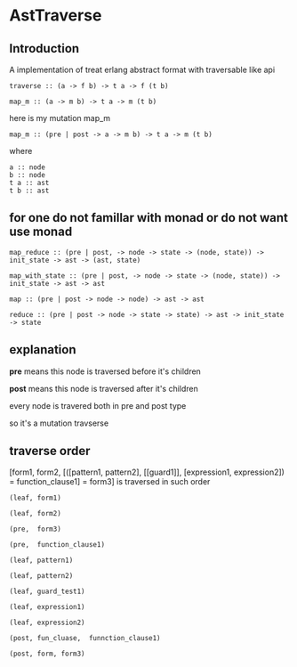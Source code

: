 # AstTraverse

## Introduction

A implementation of treat erlang abstract format with traversable like api

    traverse :: (a -> f b) -> t a -> f (t b)
   
    map_m :: (a -> m b) -> t a -> m (t b)
    
here is my mutation map_m 
    
    map_m :: (pre | post -> a -> m b) -> t a -> m (t b)
  
where 

    a :: node
    b :: node
    t a :: ast
    t b :: ast 

## for one do not famillar with monad or do not want use monad

    map_reduce :: (pre | post, -> node -> state -> (node, state)) -> init_state -> ast -> (ast, state)

    map_with_state :: (pre | post, -> node -> state -> (node, state)) -> init_state -> ast -> ast

    map :: (pre | post -> node -> node) -> ast -> ast

    reduce :: (pre | post -> node -> state -> state) -> ast -> init_state -> state
    
## explanation

  **pre** means this node is traversed before it's children 
  
  **post** means this node is traversed after it's children
  
  every node is travered both in pre and post type
  
  so it's a mutation travserse

## traverse order

[form1, form2, [([pattern1, pattern2], [[guard1]], [expression1, expression2]) = function_clause1] = form3] is traversed in such order

    (leaf, form1)
    
    (leaf, form2)
    
    (pre,  form3)
        
    (pre,  function_clause1)
        
    (leaf, pattern1)
        
    (leaf, pattern2)
        
    (leaf, guard_test1)
        
    (leaf, expression1)
    
    (leaf, expression2)
     
    (post, fun_cluase,  funnction_clause1)
        
    (post, form, form3)
